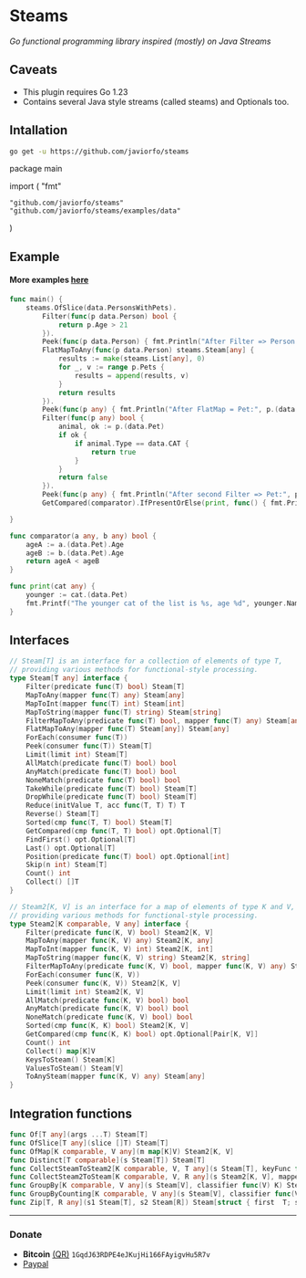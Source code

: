 # Steams
*Go functional programming library inspired (mostly) on Java Streams*

## Caveats
- This plugin requires Go 1.23
- Contains several Java style streams (called steams) and Optionals too.

## Intallation
```bash
go get -u https://github.com/javiorfo/steams
```

package main

import (
	"fmt"

	"github.com/javiorfo/steams"
	"github.com/javiorfo/steams/examples/data"
)

## Example
#### More examples [here](https://github.com/javiorfo/steams/tree/master/examples)
```go
func main() {
	steams.OfSlice(data.PersonsWithPets).
		Filter(func(p data.Person) bool {
			return p.Age > 21
		}).
		Peek(func(p data.Person) { fmt.Println("After Filter => Person:", p.Name) }).
		FlatMapToAny(func(p data.Person) steams.Steam[any] {
			results := make(steams.List[any], 0)
			for _, v := range p.Pets {
				results = append(results, v)
			}
			return results
		}).
		Peek(func(p any) { fmt.Println("After FlatMap = Pet:", p.(data.Pet).Name) }).
        Filter(func(p any) bool { 
            animal, ok := p.(data.Pet)
            if ok {
                if animal.Type == data.CAT {
                    return true
                }
            }
            return false
        }).
		Peek(func(p any) { fmt.Println("After second Filter => Pet:", p.(data.Pet).Name) }).
		GetCompared(comparator).IfPresentOrElse(print, func() { fmt.Println("No results") })

}

func comparator(a any, b any) bool {
	ageA := a.(data.Pet).Age 
	ageB := b.(data.Pet).Age
	return ageA < ageB
}

func print(cat any) {
    younger := cat.(data.Pet)
    fmt.Printf("The younger cat of the list is %s, age %d", younger.Name, younger.Age)
}
```

## Interfaces
```go
// Steam[T] is an interface for a collection of elements of type T,
// providing various methods for functional-style processing.
type Steam[T any] interface {
	Filter(predicate func(T) bool) Steam[T]
	MapToAny(mapper func(T) any) Steam[any]
	MapToInt(mapper func(T) int) Steam[int]
	MapToString(mapper func(T) string) Steam[string]
	FilterMapToAny(predicate func(T) bool, mapper func(T) any) Steam[any]
	FlatMapToAny(mapper func(T) Steam[any]) Steam[any]
	ForEach(consumer func(T))
	Peek(consumer func(T)) Steam[T]
	Limit(limit int) Steam[T]
	AllMatch(predicate func(T) bool) bool
	AnyMatch(predicate func(T) bool) bool
	NoneMatch(predicate func(T) bool) bool
	TakeWhile(predicate func(T) bool) Steam[T]
	DropWhile(predicate func(T) bool) Steam[T]
	Reduce(initValue T, acc func(T, T) T) T
	Reverse() Steam[T]
	Sorted(cmp func(T, T) bool) Steam[T]
	GetCompared(cmp func(T, T) bool) opt.Optional[T]
	FindFirst() opt.Optional[T]
	Last() opt.Optional[T]
	Position(predicate func(T) bool) opt.Optional[int]
	Skip(n int) Steam[T]
	Count() int
	Collect() []T
}

// Steam2[K, V] is an interface for a map of elements of type K and V,
// providing various methods for functional-style processing.
type Steam2[K comparable, V any] interface {
	Filter(predicate func(K, V) bool) Steam2[K, V]
	MapToAny(mapper func(K, V) any) Steam2[K, any]
	MapToInt(mapper func(K, V) int) Steam2[K, int]
	MapToString(mapper func(K, V) string) Steam2[K, string]
	FilterMapToAny(predicate func(K, V) bool, mapper func(K, V) any) Steam2[K, any]
	ForEach(consumer func(K, V))
	Peek(consumer func(K, V)) Steam2[K, V]
	Limit(limit int) Steam2[K, V]
	AllMatch(predicate func(K, V) bool) bool
	AnyMatch(predicate func(K, V) bool) bool
	NoneMatch(predicate func(K, V) bool) bool
	Sorted(cmp func(K, K) bool) Steam2[K, V]
	GetCompared(cmp func(K, K) bool) opt.Optional[Pair[K, V]]
	Count() int
	Collect() map[K]V
	KeysToSteam() Steam[K]
	ValuesToSteam() Steam[V]
	ToAnySteam(mapper func(K, V) any) Steam[any]
}
```

## Integration functions
```go
func Of[T any](args ...T) Steam[T]
func OfSlice[T any](slice []T) Steam[T]
func OfMap[K comparable, V any](m map[K]V) Steam2[K, V]
func Distinct[T comparable](s Steam[T]) Steam[T]
func CollectSteamToSteam2[K comparable, V, T any](s Steam[T], keyFunc func(T) K, valueFunc func(T) V) Steam2[K, V] 
func CollectSteam2ToSteam[K comparable, V, R any](s Steam2[K, V], mapper func(K, V) R) Steam[R]
func GroupBy[K comparable, V any](s Steam[V], classifier func(V) K) Steam2[K, Steam[V]] 
func GroupByCounting[K comparable, V any](s Steam[V], classifier func(V) K) Steam2[K, int]
func Zip[T, R any](s1 Steam[T], s2 Steam[R]) Steam[struct { first  T; second R }]
```

---

### Donate
- **Bitcoin** [(QR)](https://raw.githubusercontent.com/javiorfo/img/master/crypto/bitcoin.png)  `1GqdJ63RDPE4eJKujHi166FAyigvHu5R7v`
- [Paypal](https://www.paypal.com/donate/?hosted_button_id=FA7SGLSCT2H8G)

